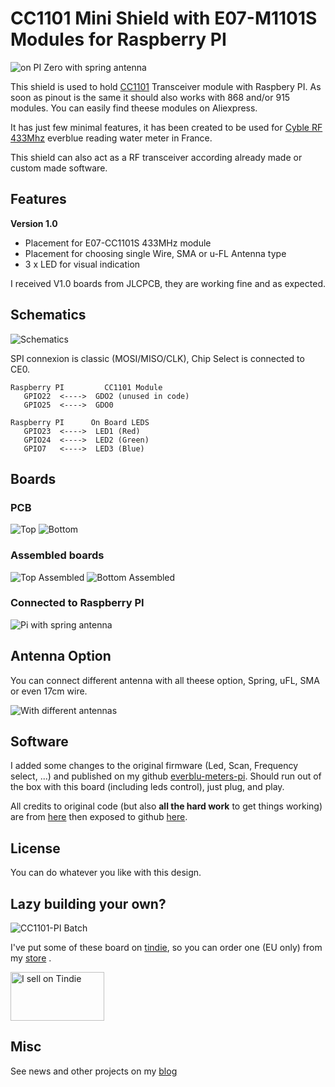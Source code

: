 # CC1101 Mini Shield with E07-M1101S Modules for Raspberry PI

<img src="https://raw.githubusercontent.com/hallard/cc1101-e07-pi/master/images/cc1101-pi-zero.jpg" alt="on PI Zero with spring antenna"> 

This shield is used to hold [CC1101][1] Transceiver module with Raspbery PI. As soon as pinout is the same it should also works with 868 and/or 915 modules. You can easily find theese modules on Aliexpress.

It has just few minimal features, it has been created to be used for [Cyble RF 433Mhz][4] everblue reading water meter in France.

This shield can also act as a RF transceiver according already made or custom made software.    

## Features

**Version 1.0**

- Placement for E07-CC1101S 433MHz module
- Placement for choosing single Wire, SMA or u-FL Antenna type
- 3 x LED for visual indication

I received V1.0 boards from JLCPCB, they are working fine and as expected.

## Schematics

<img src="https://raw.githubusercontent.com/hallard/cc1101-e07-pi/master/images/cc1101-pi-sch.png" alt="Schematics">    

SPI connexion is classic (MOSI/MISO/CLK), Chip Select is connected to CE0.

```
Raspberry PI         CC1101 Module 
   GPIO22  <---->  GDO2 (unused in code)
   GPIO25  <---->  GDO0

Raspberry PI      On Board LEDS
   GPIO23  <---->  LED1 (Red)
   GPIO24  <---->  LED2 (Green)
   GPIO7   <---->  LED3 (Blue)
```


## Boards  

### PCB

<img src="https://raw.githubusercontent.com/hallard/cc1101-e07-pi/master/images/cc1101-pi-top.png" alt="Top">    

<img src="https://raw.githubusercontent.com/hallard/cc1101-e07-pi/master/images/cc1101-pi-bot.png" alt="Bottom"> 

### Assembled boards

<img src="https://raw.githubusercontent.com/hallard/cc1101-e07-pi/master/images/cc1101-pi-top.jpg" alt="Top Assembled">    

<img src="https://raw.githubusercontent.com/hallard/cc1101-e07-pi/master/images/cc1101-pi-bot.jpg" alt="Bottom Assembled"> 

### Connected to Raspberry PI

<img src="https://raw.githubusercontent.com/hallard/cc1101-e07-pi/master/images/cc1101-pi-spring.jpg" alt="Pi with spring antenna"> 


## Antenna Option

You can connect different antenna with all theese option, Spring, uFL, SMA or even 17cm wire.

<img src="https://raw.githubusercontent.com/hallard/cc1101-e07-pi/master/images/cc1101-pi-antennas.jpg" alt="With different antennas"> 

## Software

I added some changes to the original firmware (Led, Scan, Frequency select, ...) and published on my github [everblu-meters-pi][6].
Should run out of the box with this board (including leds control), just plug, and play.

All credits to original code (but also **all the hard work** to get things working) are from [here][4] then exposed to github [here][5].

## License

You can do whatever you like with this design.

## Lazy building your own? 

<img src="https://raw.githubusercontent.com/hallard/cc1101-e07-pi/master/images/cc1101-pi-batch.jpg" alt="CC1101-PI Batch"> 

I've put some of these board on [tindie][7], so you can order one (EU only) from my [store][7] .

<a href="https://www.tindie.com/products/28907/"><img src="https://d2ss6ovg47m0r5.cloudfront.net/badges/tindie-mediums.png" alt="I sell on Tindie" width="150" height="78"></a>

## Misc

See news and other projects on my [blog][2] 

[1]: https://www.cdebyte.com/products/E07-M1101S
[2]: https://hallard.me
[3]: https://oshpark.com/shared_projects/BVwV2j3b
[4]: http://www.lamaisonsimon.fr/wiki/doku.php?id=maison2:compteur_d_eau:compteur_d_eau
[5]: https://github.com/neutrinus/everblu-meters
[6]: https://github.com/hallard/everblu-meters-pi
[7]: hhttps://www.tindie.com/products/hallard/cc1101-mini-shield-for-raspberry-pi/
